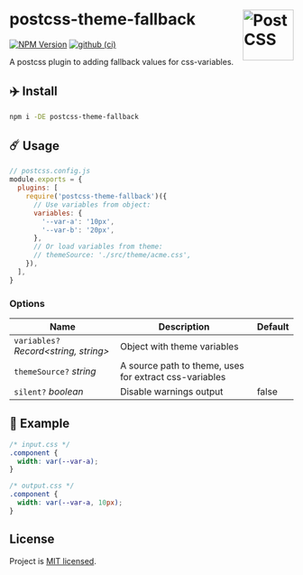# postcss-theme-fallback [<img src="https://postcss.github.io/postcss/logo.svg" alt="PostCSS" width="90" height="90" align="right">][postcss]

[![NPM Version][npm-img]][npm-url] [![github (ci)][github-ci]][github-ci]

A postcss plugin to adding fallback values for css-variables.

## ✈️ Install

```sh
npm i -DE postcss-theme-fallback
```

## ☄️ Usage

```js
// postcss.config.js
module.exports = {
  plugins: [
    require('postcss-theme-fallback')({
      // Use variables from object:
      variables: {
        '--var-a': '10px',
        '--var-b': '20px',
      },
      // Or load variables from theme:
      // themeSource: './src/theme/acme.css',
    }),
  ],
}
```

### Options

| Name                                  | Description                                            | Default |
|---------------------------------------|--------------------------------------------------------|---------|
| `variables?` *Record<string, string>* | Object with theme variables                            |         |
| `themeSource?` *string*               | A source path to theme, uses for extract css-variables |         |
| `silent?` *boolean*                   | Disable warnings output                                | false   |

## 🌈 Example

```css
/* input.css */
.component {
  width: var(--var-a);
}

/* output.css */
.component {
  width: var(--var-a, 10px);
}
```

## License

Project is [MIT licensed](https://github.com/yarastqt/postcss-theme-fallback/blob/master/LICENSE.md).

[npm-img]: https://img.shields.io/npm/v/postcss-theme-fallback.svg
[npm-url]: https://www.npmjs.com/package/postcss-theme-fallback
[github-ci]: https://github.com/yarastqt/postcss-theme-fallback/workflows/ci/badge.svg?branch=master
[PostCSS]: https://github.com/postcss/postcss
